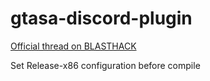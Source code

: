 # gtasa-discord-plugin
[Official thread on BLASTHACK](https://www.blast.hk/threads/54432/)

Set Release-x86 configuration before compile
